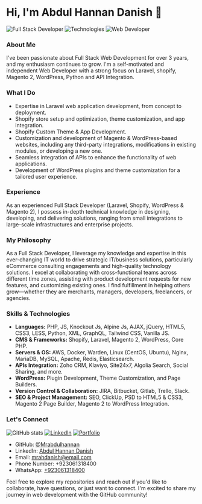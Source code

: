 # Hi, I'm Abdul Hannan Danish 👋

![Full Stack Developer](https://img.shields.io/badge/Full%20Stack%20Developer-Expert-brightgreen)
![Technologies](https://img.shields.io/badge/Technologies-PHP%20%7C%20JavaScript%20%7C%20HTML5%20%7C%20CSS3-blueviolet)
![Web Developer](https://img.shields.io/badge/Web%20Developer-%E2%9C%A8-blue)




### About Me

I've been passionate about Full Stack Web Development for over 3 years, and my enthusiasm continues to grow. I'm a self-motivated and independent Web Developer with a strong focus on Laravel, shopify, Magento 2, WordPress, Python and API Integration.

### What I Do

- Expertise in Laravel web application development, from concept to deployment.
- Shopify store setup and optimization, theme customization, and app integration.
- Shopify Custom Theme & App Development.
- Customization and development of Magento & WordPress-based websites, including any third-party integrations, modifications in existing modules, or developing a new one.
- Seamless integration of APIs to enhance the functionality of web applications.
- Development of WordPress plugins and theme customization for a tailored user experience.

### Experience

As an experienced Full Stack Developer (Laravel, Shopify, WordPress & Magento 2), I possess in-depth technical knowledge in designing, developing, and delivering solutions, ranging from small integrations to large-scale infrastructures and enterprise projects.

### My Philosophy

As a Full Stack Developer, I leverage my knowledge and expertise in this ever-changing IT world to drive strategic IT/business solutions, particularly eCommerce consulting engagements and high-quality technology solutions. I excel at collaborating with cross-functional teams across different time zones, assisting with product development requests for new features, and customizing existing ones. I find fulfillment in helping others grow—whether they are merchants, managers, developers, freelancers, or agencies.

### Skills & Technologies

- **Languages:** PHP, JS, Knockout Js, Alpine Js, AJAX, jQuery, HTML5, CSS3, LESS, Python, XML, GraphQL, Tailwind CSS, Vanilla JS.
- **CMS & Frameworks:** Shopify, Laravel, Magento 2, WordPress, Core PHP.
- **Servers & OS:** AWS, Docker, Warden, Linux (CentOS, Ubuntu), Nginx, MariaDB, MySQL, Apache, Redis, Elasticsearch.
- **APIs Integration:** Zoho CRM, Klaviyo, Site24x7, Algolia Search, Social Sharing, and more.
- **WordPress:** Plugin Development, Theme Customization, and Page Builders.
- **Version Control & Collaboration:** JIRA, Bitbucket, Gitlab, Trello, Slack.
- **SEO & Project Management:** SEO, ClickUp, PSD to HTML5 & CSS3, Magento 2 Page Builder, Magento 2 to WordPress Integration.

### Let's Connect

![GitHub stats](https://img.shields.io/github/stars/Mrabdulhannan?style=social)
[![LinkedIn](https://img.shields.io/badge/LinkedIn-Abdul%20Hannan%20Danish-blue)](https://www.linkedin.com/in/abdul-hannan-danish)
[![Portfolio](https://img.shields.io/badge/Portfolio-Visit%20My%20Portfolio-red)](https://your-portfolio-url.com)

- GitHub: [@Mrabdulhannan](https://github.com/Mrabdulhannan)
- LinkedIn: [Abdul Hannan Danish](https://www.linkedin.com/in/abdul-hannan-danish)
- Email: [mrahdanish@email.com](mailto:mrahdanish@email.com)
- Phone Number: +923061318400
- WhatsApp: [+923061318400](https://wa.me/923061318400)

Feel free to explore my repositories and reach out if you'd like to collaborate, have questions, or just want to connect. I'm excited to share my journey in web development with the GitHub community!
